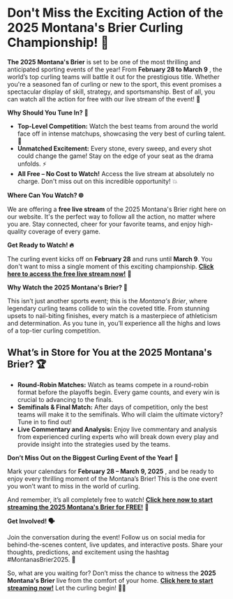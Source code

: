 # Don't Miss the Exciting Action of the 2025 Montana's Brier Curling Championship! 🏅

**The 2025 Montana's Brier** is set to be one of the most thrilling and anticipated sporting events of the year! From **February 28 to March 9** , the world’s top curling teams will battle it out for the prestigious title. Whether you're a seasoned fan of curling or new to the sport, this event promises a spectacular display of skill, strategy, and sportsmanship. Best of all, you can watch all the action for free with our live stream of the event! 🎥

**Why Should You Tune In? 🤔**

- **Top-Level Competition:** Watch the best teams from around the world face off in intense matchups, showcasing the very best of curling talent. 🥌
- **Unmatched Excitement:** Every stone, every sweep, and every shot could change the game! Stay on the edge of your seat as the drama unfolds. ⚡
- **All Free – No Cost to Watch!** Access the live stream at absolutely no charge. Don't miss out on this incredible opportunity! 💥

**Where Can You Watch? 🌐**

We are offering a **free live stream** of the 2025 Montana's Brier right here on our website. It's the perfect way to follow all the action, no matter where you are. Stay connected, cheer for your favorite teams, and enjoy high-quality coverage of every game.

**Get Ready to Watch! 🔥**

The curling event kicks off on **February 28** and runs until **March 9**. You don't want to miss a single moment of this exciting championship. [**Click here to access the free live stream now!**](https://tinyurl.com/livestreamfreeo?st=2025montanasbrier&si=gh) 📲

**Why Watch the 2025 Montana's Brier? 🤩**

This isn’t just another sports event; this is the _Montana's Brier_, where legendary curling teams collide to win the coveted title. From stunning upsets to nail-biting finishes, every match is a masterpiece of athleticism and determination. As you tune in, you’ll experience all the highs and lows of a top-tier curling competition.

## What’s in Store for You at the 2025 Montana's Brier? 🏆

- **Round-Robin Matches:** Watch as teams compete in a round-robin format before the playoffs begin. Every game counts, and every win is crucial to advancing to the finals.
- **Semifinals & Final Match:** After days of competition, only the best teams will make it to the semifinals. Who will claim the ultimate victory? Tune in to find out!
- **Live Commentary and Analysis:** Enjoy live commentary and analysis from experienced curling experts who will break down every play and provide insight into the strategies used by the teams.

**Don’t Miss Out on the Biggest Curling Event of the Year! 🌟**

Mark your calendars for **February 28 – March 9, 2025** , and be ready to enjoy every thrilling moment of the Montana’s Brier! This is the one event you won’t want to miss in the world of curling.

And remember, it’s all completely free to watch! [**Click here now to start streaming the 2025 Montana's Brier for FREE!**](https://tinyurl.com/livestreamfreeo?st=2025montanasbrier&si=gh) 📅

**Get Involved! 🗣**

Join the conversation during the event! Follow us on social media for behind-the-scenes content, live updates, and interactive posts. Share your thoughts, predictions, and excitement using the hashtag #MontanasBrier2025. 🏅

So, what are you waiting for? Don’t miss the chance to witness the **2025 Montana's Brier** live from the comfort of your home. [**Click here to start streaming now!**](https://tinyurl.com/livestreamfreeo?st=2025montanasbrier&si=gh) Let the curling begin! 🥌🎉
